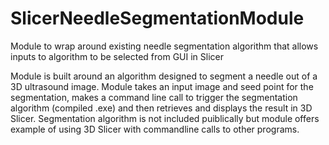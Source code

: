 # SlicerNeedleSegmentationModule
Module to wrap around existing needle segmentation algorithm that allows inputs to algorithm to be selected from GUI in Slicer

Module is built around an algorithm designed to segment a needle out of a 3D ultrasound image. Module takes an input image and seed point for the segmentation, makes a command line call to trigger the segmentation algorithm (compiled .exe) and then retrieves and displays the result in 3D Slicer.
Segmentation algorithm is not included puiblically but module offers example of using 3D Slicer with commandline calls to other programs.
